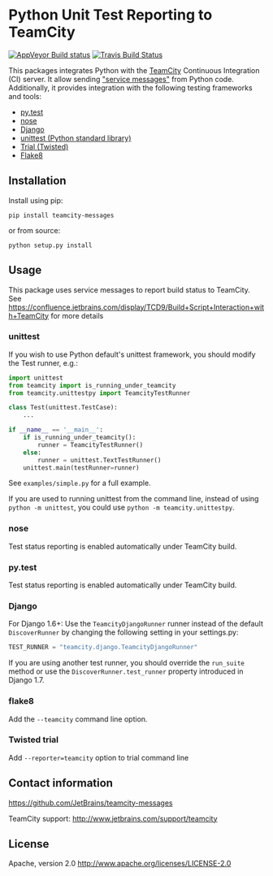 Python Unit Test Reporting to TeamCity
======================================

[![AppVeyor Build status](https://ci.appveyor.com/api/projects/status/vt08bybn8k60a77s/branch/master?svg=true)](https://ci.appveyor.com/project/shalupov/teamcity-python/branch/master)
[![Travis Build Status](https://travis-ci.org/JetBrains/teamcity-messages.svg?branch=master)](https://travis-ci.org/JetBrains/teamcity-messages)

This packages integrates Python with the [TeamCity](http://www.jetbrains.com/teamcity/) Continuous Integration (CI) server. It allow sending ["service messages"](https://confluence.jetbrains.com/display/TCD9/Build+Script+Interaction+with+TeamCity) from Python code. Additionally, it provides integration with the following testing frameworks and tools:

- [py.test](http://pytest.org/)
- [nose](https://nose.readthedocs.org/)
- [Django](https://docs.djangoproject.com/en/1.8/topics/testing/advanced/#other-testing-frameworks)
- [unittest (Python standard library)](https://docs.python.org/2/library/unittest.html)
- [Trial (Twisted)](http://twistedmatrix.com/trac/wiki/TwistedTrial)
- [Flake8](https://flake8.readthedocs.org/)

Installation
------------
Install using pip:

    pip install teamcity-messages

or from source:

    python setup.py install


Usage
-----
This package uses service messages to report  build status to TeamCity. See https://confluence.jetbrains.com/display/TCD9/Build+Script+Interaction+with+TeamCity for more details

### unittest
If you wish to use Python default's unittest framework, you should modify the Test runner, e.g.:

```python
import unittest
from teamcity import is_running_under_teamcity
from teamcity.unittestpy import TeamcityTestRunner

class Test(unittest.TestCase):
    ...

if __name__ == '__main__':
    if is_running_under_teamcity():
        runner = TeamcityTestRunner()
    else:
        runner = unittest.TextTestRunner()
    unittest.main(testRunner=runner)
```

See `examples/simple.py` for a full example.

If you are used to running unittest from the command line, instead of using `python -m unittest`, you could use `python -m teamcity.unittestpy`. 

### nose
Test status reporting is enabled automatically under TeamCity build.

### py.test
Test status reporting is enabled automatically under TeamCity build.

### Django
For Django 1.6+: Use the `TeamcityDjangoRunner` runner instead of the default `DiscoverRunner` by changing the following setting in your settings.py:

```python
TEST_RUNNER = "teamcity.django.TeamcityDjangoRunner"
```

If you are using another test runner, you should override the `run_suite` method or use the `DiscoverRunner.test_runner` property introduced in Django 1.7.

### flake8
Add the `--teamcity` command line option.

### Twisted trial
Add `--reporter=teamcity` option to trial command line


Contact information
-------------------

https://github.com/JetBrains/teamcity-messages

TeamCity support: http://www.jetbrains.com/support/teamcity

License
-------

Apache, version 2.0
http://www.apache.org/licenses/LICENSE-2.0
